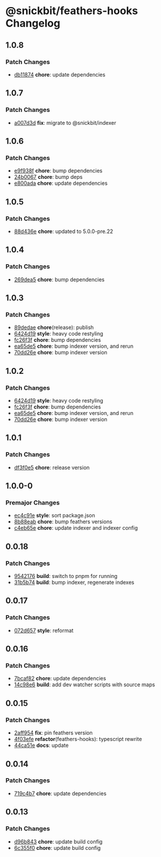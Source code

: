 # @snickbit/feathers-hooks Changelog

## 1.0.8

### Patch Changes

- [db11874](https://github.com/snickbit/feathers/commit/db11874) **chore**:  update dependencies

## 1.0.7

### Patch Changes

- [a007d3d](https://github.com/snickbit/feathers/commit/a007d3d) **fix**:  migrate to @snickbit/indexer

## 1.0.6

### Patch Changes

- [e9f938f](https://github.com/snickbit/feathers/commit/e9f938f) **chore**:  bump dependencies
- [24b0067](https://github.com/snickbit/feathers/commit/24b0067) **chore**:  bump deps
- [e800ada](https://github.com/snickbit/feathers/commit/e800ada) **chore**:  update dependencies

## 1.0.5

### Patch Changes

- [88d436e](https://github.com/snickbit/feathers/commit/88d436e) **chore**:  updated to 5.0.0-pre.22

## 1.0.4

### Patch Changes

- [269dea5](https://github.com/snickbit/feathers/commit/269dea5) **chore**:  bump dependencies

## 1.0.3

### Patch Changes

- [89dedae](https://github.com/snickbit/feathers/commit/89dedae) **chore**(release):  publish
- [6424d19](https://github.com/snickbit/feathers/commit/6424d19) **style**:  heavy code restyling
- [fc26f3f](https://github.com/snickbit/feathers/commit/fc26f3f) **chore**:  bump dependencies
- [ea65de5](https://github.com/snickbit/feathers/commit/ea65de5) **chore**:  bump indexer version, and rerun
- [70dd26e](https://github.com/snickbit/feathers/commit/70dd26e) **chore**:  bump indexer version

## 1.0.2

### Patch Changes

- [6424d19](https://github.com/snickbit/feathers/commit/6424d19) **style**:  heavy code restyling
- [fc26f3f](https://github.com/snickbit/feathers/commit/fc26f3f) **chore**:  bump dependencies
- [ea65de5](https://github.com/snickbit/feathers/commit/ea65de5) **chore**:  bump indexer version, and rerun
- [70dd26e](https://github.com/snickbit/feathers/commit/70dd26e) **chore**:  bump indexer version

## 1.0.1

### Patch Changes

- [df3f0e5](https://github.com/snickbit/feathers/commit/df3f0e5) **chore**:  release version

## 1.0.0-0

### Premajor Changes

- [ec4c91e](https://github.com/snickbit/feathers/commit/ec4c91e) **style**:  sort package.json
- [8b88eab](https://github.com/snickbit/feathers/commit/8b88eab) **chore**:  bump feathers versions
- [c4eb65e](https://github.com/snickbit/feathers/commit/c4eb65e) **chore**:  update indexer and indexer config

## 0.0.18

### Patch Changes

- [9542176](https://github.com/snickbit/feathers/commit/9542176) **build**:  switch to pnpm for running
- [31b5b74](https://github.com/snickbit/feathers/commit/31b5b74) **build**:  bump indexer, regenerate indexes

## 0.0.17

### Patch Changes

- [072d657](https://github.com/snickbit/feathers/commit/072d657) **style**:  reformat

## 0.0.16

### Patch Changes

- [7bcaf82](https://github.com/snickbit/feathers/commit/7bcaf82) **chore**:  update dependencies
- [14c98e6](https://github.com/snickbit/feathers/commit/14c98e6) **build**:  add dev watcher scripts with source maps

## 0.0.15

### Patch Changes

- [2aff954](https://github.com/snickbit/feathers/commit/2aff954) **fix**:  pin feathers version
- [4f03efe](https://github.com/snickbit/feathers/commit/4f03efe) **refactor**(feathers-hooks):  typescript rewrite
- [44ca51e](https://github.com/snickbit/feathers/commit/44ca51e) **docs**:  update

## 0.0.14

### Patch Changes

- [719c4b7](https://github.com/snickbit/feathers/commit/719c4b7) **chore**:  update dependencies

## 0.0.13

### Patch Changes

- [d96b843](https://github.com/snickbit/feathers/commit/d96b843) **chore**:  update build config
- [6c355f0](https://github.com/snickbit/feathers/commit/6c355f0) **chore**:  update build config

